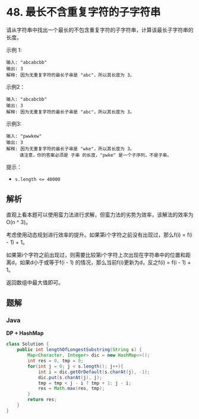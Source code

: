 # 48. 最长不含重复字符的子字符串

请从字符串中找出一个最长的不包含重复字符的子字符串，计算该最长子字符串的长度。

示例 1:

```
输入: "abcabcbb"
输出: 3 
解释: 因为无重复字符的最长子串是 "abc"，所以其长度为 3。
```

示例2：

~~~
输入: "abcabcbb"
输出: 3 
解释: 因为无重复字符的最长子串是 "abc"，所以其长度为 3。
~~~

示例3:

~~~
输入: "pwwkew"
输出: 3
解释: 因为无重复字符的最长子串是 "wke"，所以其长度为 3。
     请注意，你的答案必须是 子串 的长度，"pwke" 是一个子序列，不是子串。
~~~

提示：

- `s.length <= 40000`


## 解析

直观上看本题可以使用蛮力法进行求解，但蛮力法的劣势为效率，该解法的效率为O(n ^ 3)。

考虑使用动态规划进行效率的提升。如果第i个字符之前没有出现过，那么f(i) = f(i - 1) + 1。

如果第i个字符之前出现过，则需要比较第i个字符上次出现在字符串中的位置和距离d，如果d小于或等于f(i - 1) 的情况，那么当前f(i)更新为d，反之f(i) = f(i - 1) + 1。

返回数组中最大值即可。

## 题解

### Java

**DP + HashMap**

```java
class Solution {
    public int lengthOfLongestSubstring(String s) {
        Map<Character, Integer> dic = new HashMap<>();
        int res = 0, tmp = 0;
        for(int j = 0; j < s.length(); j++){
            int i = dic.getOrDefault(s.charAt(j), -1);
            dic.put(s.charAt(j), j);
            tmp = tmp < j - i ? tmp + 1: j - i;
            res = Math.max(res, tmp);
        }
        return res;
    }
}

```





